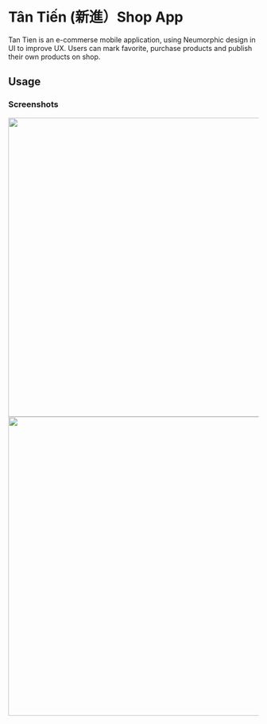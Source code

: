 # Tân Tiến (新進）Shop App

Tan Tien is an e-commerse mobile application, using Neumorphic design in UI to improve UX.
Users can mark favorite, purchase products and publish their own products on shop.

## Usage
### Screenshots
<img src='neumorphic_pic1.gif' height='600em'> <img src='neumorphic_pic2.png' height='600em'> 

